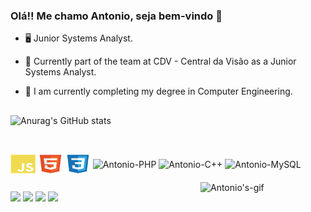 ### Olá!! Me chamo Antonio, seja bem-vindo 🦊

 
- 🖥️ Junior Systems Analyst.

- 💼 Currently part of the team at CDV - Central da Visão as a Junior Systems Analyst.

- 🌱 I am currently completing my degree in Computer Engineering.

## 

 ![Anurag's GitHub stats](https://github-readme-stats.vercel.app/api?username=Scofzz&show_icons=true&include_all_commits=true&theme=tokyonight)  
<!-- [![Top Langs](https://github-readme-stats.vercel.app/api/top-langs/?username=Scofzz&langs_count=8)](https://github.com/Scofzz/github-readme-stats) -->

##

<div style="display: inline_block"><br>
  <img align="center" alt="Antonio-Js" height="30" width="40" src="https://raw.githubusercontent.com/devicons/devicon/master/icons/javascript/javascript-plain.svg">
  <img align="center" alt="Antonio-HTML" height="30" width="40" src="https://raw.githubusercontent.com/devicons/devicon/master/icons/html5/html5-original.svg">
  <img align="center" alt="Antonio-CSS" height="30" width="40" src="https://raw.githubusercontent.com/devicons/devicon/master/icons/css3/css3-original.svg">
  <img align="center" alt="Antonio-PHP" height="50" width="50" src="https://cdn.jsdelivr.net/gh/devicons/devicon/icons/php/php-original.svg">
  <img align="center" alt="Antonio-C++" height="50" width="50" src="https://cdn.jsdelivr.net/gh/devicons/devicon/icons/cplusplus/cplusplus-original.svg">
  <img align="center" alt="Antonio-MySQL" height="30" width="35" src="https://cdn.jsdelivr.net/gh/devicons/devicon/icons/mysql/mysql-original.svg"> 
   
   <img height="200" width="200" align="right" alt="Antonio's-gif" 
 src="https://user-images.githubusercontent.com/129300570/234670291-40522996-bfab-48a2-963c-c41a0477025a.gif">
 
  <!-- <img height="200" width="160" align="right" alt="Antonio's-gif" src="https://tenor.com/pt-BR/view/siritops-cute-fox-gif-21188354">
   </div> -->
   
   ##
   
<div>
  <a href="https://www.instagram.com/antonioric_14/" ><img src="https://img.shields.io/badge/-Instagram-%23E4405F?style=for-the-badge&logo=instagram&logoColor=white" ></a>
 	<a href="https://www.twitch.tv/scofzz" target="_blank"><img src="https://img.shields.io/badge/Twitch-9146FF?style=for-the-badge&logo=twitch&logoColor=white" target="_blank"></a>
 <a href="https://discord.gg/Scofz#7678" target="_blank"><img src="https://img.shields.io/badge/Discord-7289DA?style=for-the-badge&logo=discord&logoColor=white" target="_blank"></a> 
  <a href="https://www.linkedin.com/in/antonio-ricardo-dos-santos-cardoso-a738a4272/" target="_blank"><img src="https://img.shields.io/badge/-LinkedIn-%230077B5?style=for-the-badge&logo=linkedin&logoColor=white" target="_blank"></a> 
  
</div>



